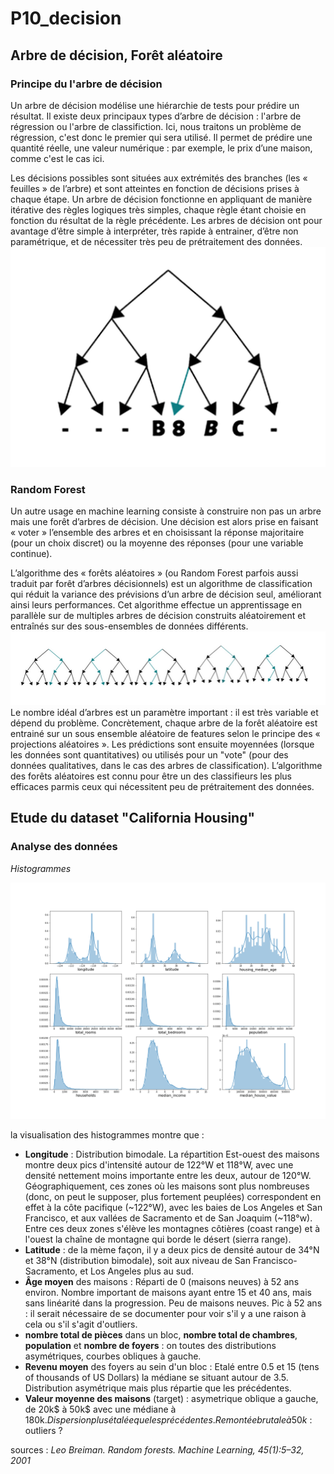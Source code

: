# P10_decision
## Arbre de décision, Forêt aléatoire

### Principe du l'arbre de décision

Un arbre de décision modélise une hiérarchie de tests pour prédire un résultat. 
Il existe deux principaux types d’arbre de décision : l'arbre de régression ou l'arbre de classifiction. 
Ici, nous traitons un problème de régression, c'est donc le premier qui sera utilisé. Il permet de prédire une quantité réelle, une valeur numérique : par exemple, le prix d’une maison, comme c'est le cas ici.

Les décisions possibles sont situées aux extrémités des branches (les « feuilles » de l’arbre) et sont atteintes en fonction de décisions prises à chaque étape. 
Un arbre de décision fonctionne en appliquant de manière itérative des règles logiques très simples, chaque règle étant choisie en fonction du résultat de la règle précédente. 
Les arbres de décision ont pour avantage d’être simple à interpréter, très rapide à entrainer, d’être non paramétrique, et de nécessiter très peu de prétraitement des données.
![img](images/decision-tree.png)

### Random Forest

Un autre usage en machine learning consiste à construire non pas un arbre mais une forêt d’arbres de décision. 
Une décision est alors prise en faisant « voter » l’ensemble des arbres et en choisissant la réponse majoritaire (pour un choix discret) ou la moyenne des réponses (pour une variable continue). 

L’algorithme des « forêts aléatoires » (ou Random Forest parfois aussi traduit par forêt d’arbres décisionnels) est un algorithme de classification qui réduit la variance des prévisions d’un arbre de décision seul, améliorant ainsi leurs performances.
Cet algorithme effectue un apprentissage en parallèle sur de multiples arbres de décision construits aléatoirement et entraînés sur des sous-ensembles de données différents. 
![img](images/forest.png)
Le nombre idéal d’arbres est un paramètre important : il est très variable et dépend du problème. 
Concrètement, chaque arbre de la forêt aléatoire est entrainé sur un sous ensemble aléatoire de features  selon le principe des « projections aléatoires ». Les prédictions sont ensuite moyennées (lorsque les données sont quantitatives) ou utilisés pour un "vote" (pour des données qualitatives, dans le cas des arbres de classification). 
L’algorithme des forêts aléatoires est connu pour être un des classifieurs les plus efficaces parmis ceux qui nécessitent peu de prétraitement des données. 


## Etude du dataset "California Housing"

### Analyse des données

_Histogrammes_

![hist](images/Histo1.png)

la visualisation des histogrammes montre que :
* __Longitude__ : Distribution bimodale. La répartition Est-ouest des maisons montre deux pics d'intensité autour de 122°W et 118°W, avec une densité nettement moins importante entre les deux, autour de 120°W. Géographiquement, ces zones où les maisons sont plus nombreuses (donc, on peut le supposer, plus fortement peuplées) correspondent en effet à la côte pacifique (~122°W), avec les baies de Los Angeles et San Francisco, et aux vallées de Sacramento et de San Joaquim (~118°w). Entre ces deux zones s'élève les montagnes côtières (coast range) et à l'ouest la chaîne de montagne qui borde le désert (sierra range).
* __Latitude__ : de la mème façon, il y a deux pics de densité autour de 34°N et 38°N (distribution bimodale), soit aux niveau de San Francisco-Sacramento, et Los Angeles plus au sud.
* __Âge moyen__ des maisons : Réparti de 0 (maisons neuves) à 52 ans environ. Nombre important de maisons ayant entre 15 et 40 ans, mais sans linéarité dans la progression. Peu de maisons neuves. Pic à 52 ans : il serait nécessaire de se documenter pour voir s'il y a une raison à cela ou s'il s'agit d'outliers.
* __nombre total de pièces__ dans un bloc, __nombre total de chambres__, __population__ et __nombre de foyers__ : on toutes des distributions asymétriques, courbes obliques à gauche.
* __Revenu moyen__ des foyers au sein d'un bloc : Etalé entre 0.5 et 15 (tens of thousands of US Dollars) la médiane se situant autour de 3.5. Distribution asymétrique mais plus répartie que les précédentes.
* __Valeur moyenne des maisons__ (target) : asymetrique oblique a gauche, de 20k$ à 50k$ avec une médiane à 180k$. Dispersion plus étalée que les précédentes. Remontée brutale à 50k$ : outliers ?




sources :
_Leo Breiman. Random forests. Machine Learning, 45(1):5–32, 2001_

